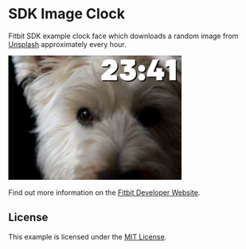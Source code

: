 # SDK Image Clock

Fitbit SDK example clock face which downloads a random image from
[Unsplash](https://unsplash.com/) approximately every hour.

![Screenshot](screenshot.png)

Find out more information on the
[Fitbit Developer Website](https://dev.fitbit.com).

## License

This example is licensed under the [MIT License](./LICENSE).
